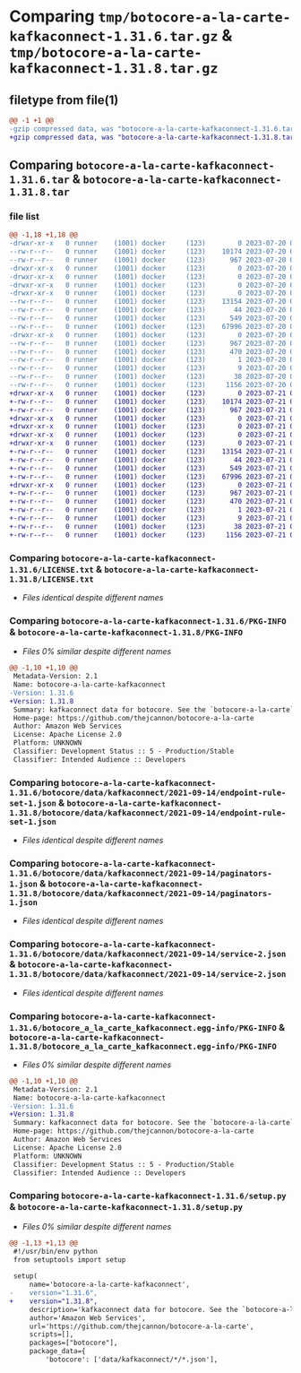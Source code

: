 # Comparing `tmp/botocore-a-la-carte-kafkaconnect-1.31.6.tar.gz` & `tmp/botocore-a-la-carte-kafkaconnect-1.31.8.tar.gz`

## filetype from file(1)

```diff
@@ -1 +1 @@
-gzip compressed data, was "botocore-a-la-carte-kafkaconnect-1.31.6.tar", last modified: Thu Jul 20 01:20:24 2023, max compression
+gzip compressed data, was "botocore-a-la-carte-kafkaconnect-1.31.8.tar", last modified: Fri Jul 21 01:21:34 2023, max compression
```

## Comparing `botocore-a-la-carte-kafkaconnect-1.31.6.tar` & `botocore-a-la-carte-kafkaconnect-1.31.8.tar`

### file list

```diff
@@ -1,18 +1,18 @@
-drwxr-xr-x   0 runner    (1001) docker     (123)        0 2023-07-20 01:20:24.830722 botocore-a-la-carte-kafkaconnect-1.31.6/
--rw-r--r--   0 runner    (1001) docker     (123)    10174 2023-07-20 01:20:24.000000 botocore-a-la-carte-kafkaconnect-1.31.6/LICENSE.txt
--rw-r--r--   0 runner    (1001) docker     (123)      967 2023-07-20 01:20:24.830722 botocore-a-la-carte-kafkaconnect-1.31.6/PKG-INFO
-drwxr-xr-x   0 runner    (1001) docker     (123)        0 2023-07-20 01:20:24.830722 botocore-a-la-carte-kafkaconnect-1.31.6/botocore/
-drwxr-xr-x   0 runner    (1001) docker     (123)        0 2023-07-20 01:20:24.830722 botocore-a-la-carte-kafkaconnect-1.31.6/botocore/data/
-drwxr-xr-x   0 runner    (1001) docker     (123)        0 2023-07-20 01:20:24.830722 botocore-a-la-carte-kafkaconnect-1.31.6/botocore/data/kafkaconnect/
-drwxr-xr-x   0 runner    (1001) docker     (123)        0 2023-07-20 01:20:24.830722 botocore-a-la-carte-kafkaconnect-1.31.6/botocore/data/kafkaconnect/2021-09-14/
--rw-r--r--   0 runner    (1001) docker     (123)    13154 2023-07-20 01:19:55.000000 botocore-a-la-carte-kafkaconnect-1.31.6/botocore/data/kafkaconnect/2021-09-14/endpoint-rule-set-1.json
--rw-r--r--   0 runner    (1001) docker     (123)       44 2023-07-20 01:19:55.000000 botocore-a-la-carte-kafkaconnect-1.31.6/botocore/data/kafkaconnect/2021-09-14/examples-1.json
--rw-r--r--   0 runner    (1001) docker     (123)      549 2023-07-20 01:19:55.000000 botocore-a-la-carte-kafkaconnect-1.31.6/botocore/data/kafkaconnect/2021-09-14/paginators-1.json
--rw-r--r--   0 runner    (1001) docker     (123)    67996 2023-07-20 01:19:55.000000 botocore-a-la-carte-kafkaconnect-1.31.6/botocore/data/kafkaconnect/2021-09-14/service-2.json
-drwxr-xr-x   0 runner    (1001) docker     (123)        0 2023-07-20 01:20:24.830722 botocore-a-la-carte-kafkaconnect-1.31.6/botocore_a_la_carte_kafkaconnect.egg-info/
--rw-r--r--   0 runner    (1001) docker     (123)      967 2023-07-20 01:20:24.000000 botocore-a-la-carte-kafkaconnect-1.31.6/botocore_a_la_carte_kafkaconnect.egg-info/PKG-INFO
--rw-r--r--   0 runner    (1001) docker     (123)      470 2023-07-20 01:20:24.000000 botocore-a-la-carte-kafkaconnect-1.31.6/botocore_a_la_carte_kafkaconnect.egg-info/SOURCES.txt
--rw-r--r--   0 runner    (1001) docker     (123)        1 2023-07-20 01:20:24.000000 botocore-a-la-carte-kafkaconnect-1.31.6/botocore_a_la_carte_kafkaconnect.egg-info/dependency_links.txt
--rw-r--r--   0 runner    (1001) docker     (123)        9 2023-07-20 01:20:24.000000 botocore-a-la-carte-kafkaconnect-1.31.6/botocore_a_la_carte_kafkaconnect.egg-info/top_level.txt
--rw-r--r--   0 runner    (1001) docker     (123)       38 2023-07-20 01:20:24.830722 botocore-a-la-carte-kafkaconnect-1.31.6/setup.cfg
--rw-r--r--   0 runner    (1001) docker     (123)     1156 2023-07-20 01:20:24.000000 botocore-a-la-carte-kafkaconnect-1.31.6/setup.py
+drwxr-xr-x   0 runner    (1001) docker     (123)        0 2023-07-21 01:21:34.199156 botocore-a-la-carte-kafkaconnect-1.31.8/
+-rw-r--r--   0 runner    (1001) docker     (123)    10174 2023-07-21 01:21:34.000000 botocore-a-la-carte-kafkaconnect-1.31.8/LICENSE.txt
+-rw-r--r--   0 runner    (1001) docker     (123)      967 2023-07-21 01:21:34.195156 botocore-a-la-carte-kafkaconnect-1.31.8/PKG-INFO
+drwxr-xr-x   0 runner    (1001) docker     (123)        0 2023-07-21 01:21:34.195156 botocore-a-la-carte-kafkaconnect-1.31.8/botocore/
+drwxr-xr-x   0 runner    (1001) docker     (123)        0 2023-07-21 01:21:34.195156 botocore-a-la-carte-kafkaconnect-1.31.8/botocore/data/
+drwxr-xr-x   0 runner    (1001) docker     (123)        0 2023-07-21 01:21:34.195156 botocore-a-la-carte-kafkaconnect-1.31.8/botocore/data/kafkaconnect/
+drwxr-xr-x   0 runner    (1001) docker     (123)        0 2023-07-21 01:21:34.195156 botocore-a-la-carte-kafkaconnect-1.31.8/botocore/data/kafkaconnect/2021-09-14/
+-rw-r--r--   0 runner    (1001) docker     (123)    13154 2023-07-21 01:21:06.000000 botocore-a-la-carte-kafkaconnect-1.31.8/botocore/data/kafkaconnect/2021-09-14/endpoint-rule-set-1.json
+-rw-r--r--   0 runner    (1001) docker     (123)       44 2023-07-21 01:21:06.000000 botocore-a-la-carte-kafkaconnect-1.31.8/botocore/data/kafkaconnect/2021-09-14/examples-1.json
+-rw-r--r--   0 runner    (1001) docker     (123)      549 2023-07-21 01:21:06.000000 botocore-a-la-carte-kafkaconnect-1.31.8/botocore/data/kafkaconnect/2021-09-14/paginators-1.json
+-rw-r--r--   0 runner    (1001) docker     (123)    67996 2023-07-21 01:21:06.000000 botocore-a-la-carte-kafkaconnect-1.31.8/botocore/data/kafkaconnect/2021-09-14/service-2.json
+drwxr-xr-x   0 runner    (1001) docker     (123)        0 2023-07-21 01:21:34.195156 botocore-a-la-carte-kafkaconnect-1.31.8/botocore_a_la_carte_kafkaconnect.egg-info/
+-rw-r--r--   0 runner    (1001) docker     (123)      967 2023-07-21 01:21:34.000000 botocore-a-la-carte-kafkaconnect-1.31.8/botocore_a_la_carte_kafkaconnect.egg-info/PKG-INFO
+-rw-r--r--   0 runner    (1001) docker     (123)      470 2023-07-21 01:21:34.000000 botocore-a-la-carte-kafkaconnect-1.31.8/botocore_a_la_carte_kafkaconnect.egg-info/SOURCES.txt
+-rw-r--r--   0 runner    (1001) docker     (123)        1 2023-07-21 01:21:34.000000 botocore-a-la-carte-kafkaconnect-1.31.8/botocore_a_la_carte_kafkaconnect.egg-info/dependency_links.txt
+-rw-r--r--   0 runner    (1001) docker     (123)        9 2023-07-21 01:21:34.000000 botocore-a-la-carte-kafkaconnect-1.31.8/botocore_a_la_carte_kafkaconnect.egg-info/top_level.txt
+-rw-r--r--   0 runner    (1001) docker     (123)       38 2023-07-21 01:21:34.199156 botocore-a-la-carte-kafkaconnect-1.31.8/setup.cfg
+-rw-r--r--   0 runner    (1001) docker     (123)     1156 2023-07-21 01:21:34.000000 botocore-a-la-carte-kafkaconnect-1.31.8/setup.py
```

### Comparing `botocore-a-la-carte-kafkaconnect-1.31.6/LICENSE.txt` & `botocore-a-la-carte-kafkaconnect-1.31.8/LICENSE.txt`

 * *Files identical despite different names*

### Comparing `botocore-a-la-carte-kafkaconnect-1.31.6/PKG-INFO` & `botocore-a-la-carte-kafkaconnect-1.31.8/PKG-INFO`

 * *Files 0% similar despite different names*

```diff
@@ -1,10 +1,10 @@
 Metadata-Version: 2.1
 Name: botocore-a-la-carte-kafkaconnect
-Version: 1.31.6
+Version: 1.31.8
 Summary: kafkaconnect data for botocore. See the `botocore-a-la-carte` package for more info.
 Home-page: https://github.com/thejcannon/botocore-a-la-carte
 Author: Amazon Web Services
 License: Apache License 2.0
 Platform: UNKNOWN
 Classifier: Development Status :: 5 - Production/Stable
 Classifier: Intended Audience :: Developers
```

### Comparing `botocore-a-la-carte-kafkaconnect-1.31.6/botocore/data/kafkaconnect/2021-09-14/endpoint-rule-set-1.json` & `botocore-a-la-carte-kafkaconnect-1.31.8/botocore/data/kafkaconnect/2021-09-14/endpoint-rule-set-1.json`

 * *Files identical despite different names*

### Comparing `botocore-a-la-carte-kafkaconnect-1.31.6/botocore/data/kafkaconnect/2021-09-14/paginators-1.json` & `botocore-a-la-carte-kafkaconnect-1.31.8/botocore/data/kafkaconnect/2021-09-14/paginators-1.json`

 * *Files identical despite different names*

### Comparing `botocore-a-la-carte-kafkaconnect-1.31.6/botocore/data/kafkaconnect/2021-09-14/service-2.json` & `botocore-a-la-carte-kafkaconnect-1.31.8/botocore/data/kafkaconnect/2021-09-14/service-2.json`

 * *Files identical despite different names*

### Comparing `botocore-a-la-carte-kafkaconnect-1.31.6/botocore_a_la_carte_kafkaconnect.egg-info/PKG-INFO` & `botocore-a-la-carte-kafkaconnect-1.31.8/botocore_a_la_carte_kafkaconnect.egg-info/PKG-INFO`

 * *Files 0% similar despite different names*

```diff
@@ -1,10 +1,10 @@
 Metadata-Version: 2.1
 Name: botocore-a-la-carte-kafkaconnect
-Version: 1.31.6
+Version: 1.31.8
 Summary: kafkaconnect data for botocore. See the `botocore-a-la-carte` package for more info.
 Home-page: https://github.com/thejcannon/botocore-a-la-carte
 Author: Amazon Web Services
 License: Apache License 2.0
 Platform: UNKNOWN
 Classifier: Development Status :: 5 - Production/Stable
 Classifier: Intended Audience :: Developers
```

### Comparing `botocore-a-la-carte-kafkaconnect-1.31.6/setup.py` & `botocore-a-la-carte-kafkaconnect-1.31.8/setup.py`

 * *Files 0% similar despite different names*

```diff
@@ -1,13 +1,13 @@
 #!/usr/bin/env python
 from setuptools import setup
 
 setup(
     name='botocore-a-la-carte-kafkaconnect',
-    version="1.31.6",
+    version="1.31.8",
     description='kafkaconnect data for botocore. See the `botocore-a-la-carte` package for more info.',
     author='Amazon Web Services',
     url='https://github.com/thejcannon/botocore-a-la-carte',
     scripts=[],
     packages=["botocore"],
     package_data={
         'botocore': ['data/kafkaconnect/*/*.json'],
```

